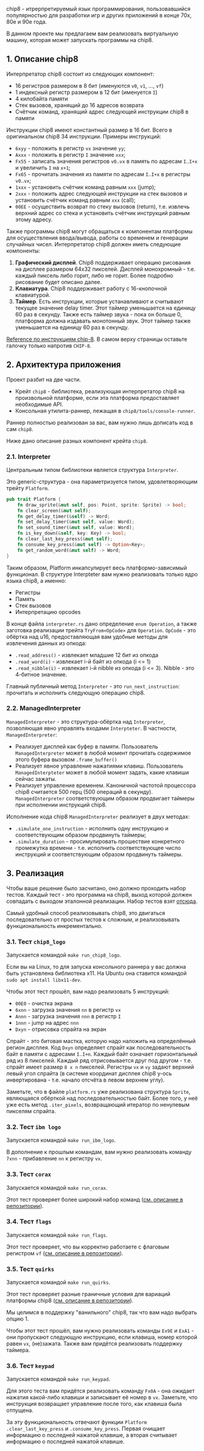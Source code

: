 chip8 - итрерпретируемый язык программирования, пользовавшийся популярностью для разработки игр и других приложений в конце 70х, 80е и 90е года.

В данном проекте мы предлагаем вам реализовать виртуальную машину, которая может запускать программы на chip8.

## 1. Описание chip8

Интерпретатор chip8 состоит из следующих компонент:

* 16 регистров размером в 8 бит (именуются `v0`, `v1`, ..., `vf`)
* 1 индексный регистр размером в 12 бит (именуется `I`)
* 4 килобайта памяти
* Стек вызовов, хранящий до 16 адресов возврата
* Счётчик команд, хранящий адрес следующей инструкции chip8 в памяти

Инструкции chip8 имеют константный размер в 16 бит. Всего в оригинальном chip8 34 инструкции. Примеры инструкций:

* `6xyy` - положить в регистр `vx` значение `yy`;
* `Axxx` - положить в регистр `I` значение `xxx`;
* `Fx55` - записать значения регистров `v0`..`vx` в память по адресам `I`..`I+x` и увеличить `I` на `x+1`;
* `Fx65` - прочитать значения из памяти по адресам `I`..`I+x` в регистры `v0`..`vx`;
* `1xxx` - установить счётчик команд равным `xxx` (jump);
* `2xxx` - положить адрес следующей инструкции на стек вызовов и установить счётчик команд равным `xxx` (call);
* `00EE` - осуществить возврат по стеку вызовов (return), т.е. извлечь верхний адрес со стека и установить счётчик инструкций равным этому адресу.

Также программы chip8 могут обращаться к компонентам платформы для осуществления ввода/вывода, работы со временем и генерации случайных чисел. Интерпретатор chip8 должен иметь следующие компоненты:

1. **Графический дисплей**. Chip8 поддерживает операцию рисования на дисплее размером 64x32 пикселей. Дисплей монохромный - т.е. каждый пиксель либо горит, либо не горит. Более подробно рисование будет описано далее.
2. **Клавиатура**. Chip8 поддерживает работу с 16-кнопочной клавиатурой.
3. **Таймер**. Есть инструкции, которые устанавливают и считывают текущее значение delay timer. Этот таймер уменьшается на единицу 60 раз в секунду. Также есть таймер звука - пока он больше 0, платформа должна издавать монотонный звук. Этот таймер также уменьшается на единицу 60 раз в секунду.

[Reference по инструкциям chip-8](https://chip8.gulrak.net/). В самом верху страницы оставьте галочку только напротив `CHIP-8`.

## 2. Архитектура приложения

Проект разбит на две части.

* Крейт `chip8` - библиотека, реализующая интерпретатор chip8 на произвольной платформе, если
эта платформа предоставляет необходимые API.
* Консольная утилита-раннер, лежащая в `chip8/tools/console-runner`.

Раннер полностью реализован за вас, вам нужно лишь дописать код в сам `chip8`.

Ниже дано описание разных компонент крейта `chip8`.

### 2.1. Interpreter

Центральным типом библиотеки является структура `Interpreter`.

Это generic-структура - она параметризуется типом, удовлетворяющим трейту `Platform`.

```rust
pub trait Platform {
    fn draw_sprite(&mut self, pos: Point, sprite: Sprite) -> bool;
    fn clear_screen(&mut self);
    fn get_delay_timer(&self) -> Word;
    fn set_delay_timer(&mut self, value: Word);
    fn set_sound_timer(&mut self, value: Word);
    fn is_key_down(&self, key: Key) -> bool;
    fn clear_last_key_press(&mut self);
    fn consume_key_press(&mut self) -> Option<Key>;
    fn get_random_word(&mut self) -> Word;
}
```

Таким образом, Platform инкапсулирует весь платформо-зависимый функционал.
В структуре Interpteter вам нужно реализовать только ядро языка chip8, а именно:

* Регистры
* Память
* Стек вызовов
* Интерпретацию opcodes

В конце файла `interpreter.rs` дано определение `enum Operation`, а также заготовка
реализации трейта `TryFrom<OpCode>` для `Operation`. `OpCode` - это обёртка над u16,
предоставляющая вам удобные методы для извлечения данных из опкода:

* `.read_address()` - извлекает младшие 12 бит из опкода
* `.read_word(i)` - извлекает i-й байт из опкода (i <= 1)
* `.read_nibble(i)` - извлекает i-й nibble из опкода (i <= 3). Nibble - это 4-битное значение.

Главный публичный метод `Interpreter` - это `run_next_instruction`: прочитать и исполнить
следующую операцию chip8.

### 2.2. ManagedInterpreter

`ManagedInterpreter` - это структура-обёртка над `Interpreter`, позволяющая явно управлять входами
`Interpteter`. В частности, `ManagedInterpreter`:

* Реализует дисплей как буфер в памяти. Пользователь `ManagedInterpreter` может в любой момент
прочитать содержимое этого буфера вызовом `.frame_buffer()`
* Реализует явное управление нажатиями клавиш. Пользователь `ManagedInterpteter` может в любой
момент задать, какие клавиши сейчас зажаты.
* Реализует управление временем. Каноничной частотой процессора chip8 считается 500 герц (500 операций в секунду).
`ManagedInterpreter` соответствующим образом продвигает таймеры при исполнении инструкций chip8.

Исполнение кода chip8 `ManagedInterpreter` реализует в двух методах:

* `.simulate_one_instruction` - исполнить одну инструкцию и соответствующим образом продвинуть таймеры;
* `.simulate_duration` - просимулировать прошествие конкретного промежутка времени -
т.е. исполнить соответствующее число инструкций и соответствующим образом продвинуть таймеры.

## 3. Реализация

Чтобы ваше решение было засчитано, оно должно проходить набор тестов. Каждый тест - это
программа на chip8, выход которой должен совпадать с выходом эталонной реализации. Набор тестов взят [отсюда](https://github.com/Timendus/chip8-test-suite).

Самый удобный способ реализовывать chip8, это двигаться последовательно от простых тестов к сложным, и реализовывать функциональность инкрементально.

### 3.1. Тест `chip8_logo`

Запускается командой `make run_chip8_logo`.

Если вы на Linux, то для запуска консольного раннера у вас должна быть установлена библиотека x11. На Ubuntu она ставится командой `sudo apt install libx11-dev`.

Чтобы этот тест прошёл, вам надо реализовать 5 инструкций:

* `00E0` - очистка экрана
* `6xnn` - загрузка значения `nn` в регистр `vx`
* `Annn` - загрузка значения `nnn` в регистр `I`
* `1nnn` - jump на адрес `nnn`
* `Dxyn` - отрисовка спрайта на экран

Спрайт - это битовая мастка, которую надо наложить на определённый регион дисплея.
Код `Dxyn` определяет спрайт как последовательность байт в памяти с адресами `I`..`I+n`.
Каждый байт означает горизонтальный ряд из 8 пикселей. Каждый ряд отрисовывается друг под другом - т.е. спрайт имеет размер `8 x n` пикселей. Регистры `vx` и `vy` задают верхний левый угол спрайта (в системе координат дисплея chip8 y-ось инвертирована - т.е. начало отсчёта в левом верхнем углу).

Заметьте, что в файле `platform.rs` уже реализована структура `Sprite`, являющаяся обёрткой над последовательностью байт. Более того, у неё уже есть метод `.iter_pixels`,
возвращающий итератор по ненулевым пикселям спрайта.

### 3.2. Тест `ibm logo`

Запускается командой `make run_ibm_logo`.

В дополнение к прошлым командам, вам нужно реализовать команду `7xnn` - прибавление `nn` к регистру `vx`.

### 3.3. Тест `corax`

Запускается командой `make run_corax`.

Этот тест проверяет более широкий набор команд ([см. описание в репозитории](https://github.com/Timendus/chip8-test-suite#corax-opcode-test)).

### 3.4. Тест `flags`

Запускается командой `make run_flags`.

Этот тест проверяет, что вы корректно работаете с флаговым регистром `vf` ([см. описание в репозитории](https://github.com/Timendus/chip8-test-suite#flags-test)).

### 3.5. Тест `quirks`

Запускается командой `make run_quirks`.

Этот тест проверяет разные граничные условия для вариаций платформы chip8 ([см. описание в репозитории](https://github.com/Timendus/chip8-test-suite#flags-test)).

Мы целимся в поддержку "ванильного" chip8, так что вам надо выбрать опцию 1.

Чтобы этот тест прошёл, вам нужно реализовать команды `Ex9E` и `ExA1` - они пропускают следующую инструкцию, если клавиша, номер которой равен `vx`, (не)зажата. Также вам придётся реализовать поддержку таймера.

### 3.6. Тест `keypad`

Запускается командой `make run_keypad`.

Для этого теста вам придётся реализовать команду `Fx0A` - она ожидает нажатия какой-либо клавиши и записывает её номер в `vx`. Заметьте, что инструкция возвращает управление после того, как клавиша была отпущена.

За эту функциональность отвечают функции `Platform` `.clear_last_key_press` и `.consume_key_press`. Первая очищает информацию о последней нажатой клавише, а вторая считывает информацию о последней нажатой клавише.
